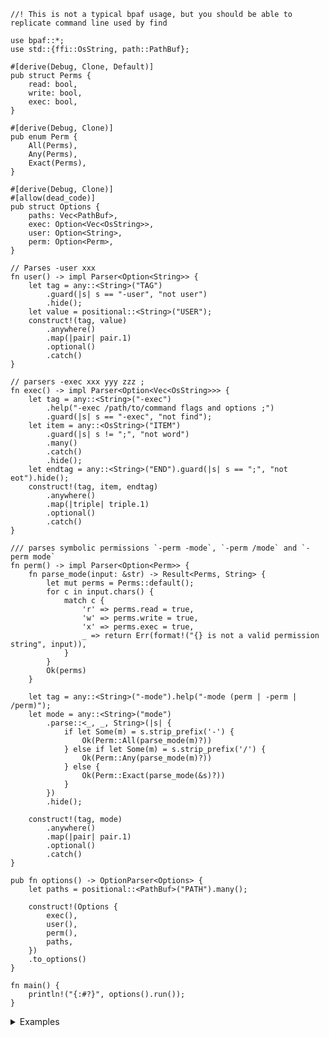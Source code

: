 ```no_run
//! This is not a typical bpaf usage, but you should be able to replicate command line used by find

use bpaf::*;
use std::{ffi::OsString, path::PathBuf};

#[derive(Debug, Clone, Default)]
pub struct Perms {
    read: bool,
    write: bool,
    exec: bool,
}

#[derive(Debug, Clone)]
pub enum Perm {
    All(Perms),
    Any(Perms),
    Exact(Perms),
}

#[derive(Debug, Clone)]
#[allow(dead_code)]
pub struct Options {
    paths: Vec<PathBuf>,
    exec: Option<Vec<OsString>>,
    user: Option<String>,
    perm: Option<Perm>,
}

// Parses -user xxx
fn user() -> impl Parser<Option<String>> {
    let tag = any::<String>("TAG")
        .guard(|s| s == "-user", "not user")
        .hide();
    let value = positional::<String>("USER");
    construct!(tag, value)
        .anywhere()
        .map(|pair| pair.1)
        .optional()
        .catch()
}

// parsers -exec xxx yyy zzz ;
fn exec() -> impl Parser<Option<Vec<OsString>>> {
    let tag = any::<String>("-exec")
        .help("-exec /path/to/command flags and options ;")
        .guard(|s| s == "-exec", "not find");
    let item = any::<OsString>("ITEM")
        .guard(|s| s != ";", "not word")
        .many()
        .catch()
        .hide();
    let endtag = any::<String>("END").guard(|s| s == ";", "not eot").hide();
    construct!(tag, item, endtag)
        .anywhere()
        .map(|triple| triple.1)
        .optional()
        .catch()
}

/// parses symbolic permissions `-perm -mode`, `-perm /mode` and `-perm mode`
fn perm() -> impl Parser<Option<Perm>> {
    fn parse_mode(input: &str) -> Result<Perms, String> {
        let mut perms = Perms::default();
        for c in input.chars() {
            match c {
                'r' => perms.read = true,
                'w' => perms.write = true,
                'x' => perms.exec = true,
                _ => return Err(format!("{} is not a valid permission string", input)),
            }
        }
        Ok(perms)
    }

    let tag = any::<String>("-mode").help("-mode (perm | -perm | /perm)");
    let mode = any::<String>("mode")
        .parse::<_, _, String>(|s| {
            if let Some(m) = s.strip_prefix('-') {
                Ok(Perm::All(parse_mode(m)?))
            } else if let Some(m) = s.strip_prefix('/') {
                Ok(Perm::Any(parse_mode(m)?))
            } else {
                Ok(Perm::Exact(parse_mode(&s)?))
            }
        })
        .hide();

    construct!(tag, mode)
        .anywhere()
        .map(|pair| pair.1)
        .optional()
        .catch()
}

pub fn options() -> OptionParser<Options> {
    let paths = positional::<PathBuf>("PATH").many();

    construct!(Options {
        exec(),
        user(),
        perm(),
        paths,
    })
    .to_options()
}

fn main() {
    println!("{:#?}", options().run());
}

```
<details>
<summary style="display: list-item;">Examples</summary>


Usually `find` takes a path where to look, the rest is optional
```console
% app src tests
Options { paths: ["src", "tests"], exec: None, user: None, perm: None }
```

In addition to paths `find` can take some more options, typically unusual: username, note a
single dash with a long name:
```console
% app -user bob
Options { paths: [], exec: None, user: Some("bob"), perm: None }
```

Permissions, in an unusual format:
```console
% app -mode /x
Options { paths: [], exec: None, user: None, perm: Some(Any(Perms { read: false, write: false, exec: true })) }
```

And the most interesting one is `-exec` which takes multiple arbitrary parameters terminated
by `;` (in shell you have to escape it as `\\;`)
```console
% app -exec cat -A '{}' \;
Options { paths: [], exec: Some(["cat", "-A", "{}"]), user: None, perm: None }
```

As usuall you can mix them and order doesn't matter
```console
% app src -mode -r -user bob -exec rustc '{}' \;
Options { paths: ["src"], exec: Some(["rustc", "{}"]), user: Some("bob"), perm: Some(All(Perms { read: true, write: false, exec: false })) }
```

While `bpaf` takes some effort to render the help even for custom stuff - you can always
bypass it by hiding options and substituting your own with custom `header`/`footer`.
```console
% app --help
Usage: [<-exec>] [<USER>] [<-mode>] <PATH>...

Available positional items:
    <-exec>  -exec /path/to/command flags and options ;
    <-mode>  -mode (perm | -perm | /perm)

Available options:
    -h, --help  Prints help information
```

</details>
